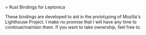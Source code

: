 = Rust Bindings for Leptonica

These bindings are developed to aid in the prototyping of Mozilla's Lighthouse Project.
I make no promise that I will have any time to continue/maintain them. If you want to take ownership, feel free to.